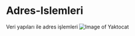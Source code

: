 # Adres-Islemleri
Veri yapıları ile adres işlemleri
![Image of Yaktocat](https://octodex.github.com/images/yaktocat.png)
